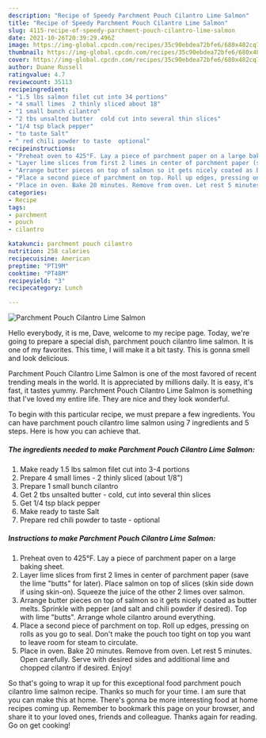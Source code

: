```yaml
---
description: "Recipe of Speedy Parchment Pouch Cilantro Lime Salmon"
title: "Recipe of Speedy Parchment Pouch Cilantro Lime Salmon"
slug: 4115-recipe-of-speedy-parchment-pouch-cilantro-lime-salmon
date: 2021-10-26T20:39:29.496Z
image: https://img-global.cpcdn.com/recipes/35c90ebdea72bfe6/680x482cq70/parchment-pouch-cilantro-lime-salmon-recipe-main-photo.jpg
thumbnail: https://img-global.cpcdn.com/recipes/35c90ebdea72bfe6/680x482cq70/parchment-pouch-cilantro-lime-salmon-recipe-main-photo.jpg
cover: https://img-global.cpcdn.com/recipes/35c90ebdea72bfe6/680x482cq70/parchment-pouch-cilantro-lime-salmon-recipe-main-photo.jpg
author: Duane Russell
ratingvalue: 4.7
reviewcount: 35113
recipeingredient:
- "1.5 lbs salmon filet cut into 34 portions"
- "4 small limes  2 thinly sliced about 18"
- "1 small bunch cilantro"
- "2 tbs unsalted butter  cold cut into several thin slices"
- "1/4 tsp black pepper"
- "to taste Salt"
- " red chili powder to taste  optional"
recipeinstructions:
- "Preheat oven to 425°F. Lay a piece of parchment paper on a large baking sheet."
- "Layer lime slices from first 2 limes in center of parchment paper (save the lime &#34;butts&#34; for later). Place salmon on top of slices (skin side down if using skin-on). Squeeze the juice of the other 2 limes over salmon."
- "Arrange butter pieces on top of salmon so it gets nicely coated as butter melts. Sprinkle with pepper (and salt and chili powder if desired). Top with lime &#34;butts&#34;. Arrange whole cilantro around everything."
- "Place a second piece of parchment on top. Roll up edges, pressing on rolls as you go to seal. Don&#39;t make the pouch too tight on top you want to leave room for steam to circulate."
- "Place in oven. Bake 20 minutes. Remove from oven. Let rest 5 minutes. Open carefully. Serve with desired sides and additional lime and chopped cilantro if desired. Enjoy!"
categories:
- Recipe
tags:
- parchment
- pouch
- cilantro

katakunci: parchment pouch cilantro 
nutrition: 258 calories
recipecuisine: American
preptime: "PT19M"
cooktime: "PT48M"
recipeyield: "3"
recipecategory: Lunch

---
```



![Parchment Pouch Cilantro Lime Salmon](https://img-global.cpcdn.com/recipes/35c90ebdea72bfe6/680x482cq70/parchment-pouch-cilantro-lime-salmon-recipe-main-photo.jpg)

Hello everybody, it is me, Dave, welcome to my recipe page. Today, we're going to prepare a special dish, parchment pouch cilantro lime salmon. It is one of my favorites. This time, I will make it a bit tasty. This is gonna smell and look delicious.

Parchment Pouch Cilantro Lime Salmon is one of the most favored of recent trending meals in the world. It is appreciated by millions daily. It is easy, it's fast, it tastes yummy. Parchment Pouch Cilantro Lime Salmon is something that I've loved my entire life. They are nice and they look wonderful.




To begin with this particular recipe, we must prepare a few ingredients. You can have parchment pouch cilantro lime salmon using 7 ingredients and 5 steps. Here is how you can achieve that.

<!--inarticleads1-->

##### The ingredients needed to make Parchment Pouch Cilantro Lime Salmon:

1. Make ready 1.5 lbs salmon filet cut into 3-4 portions
1. Prepare 4 small limes - 2 thinly sliced (about 1/8&#34;)
1. Prepare 1 small bunch cilantro
1. Get 2 tbs unsalted butter - cold, cut into several thin slices
1. Get 1/4 tsp black pepper
1. Make ready to taste Salt
1. Prepare  red chili powder to taste - optional




<!--inarticleads2-->

##### Instructions to make Parchment Pouch Cilantro Lime Salmon:

1. Preheat oven to 425°F. Lay a piece of parchment paper on a large baking sheet.
1. Layer lime slices from first 2 limes in center of parchment paper (save the lime &#34;butts&#34; for later). Place salmon on top of slices (skin side down if using skin-on). Squeeze the juice of the other 2 limes over salmon.
1. Arrange butter pieces on top of salmon so it gets nicely coated as butter melts. Sprinkle with pepper (and salt and chili powder if desired). Top with lime &#34;butts&#34;. Arrange whole cilantro around everything.
1. Place a second piece of parchment on top. Roll up edges, pressing on rolls as you go to seal. Don&#39;t make the pouch too tight on top you want to leave room for steam to circulate.
1. Place in oven. Bake 20 minutes. Remove from oven. Let rest 5 minutes. Open carefully. Serve with desired sides and additional lime and chopped cilantro if desired. Enjoy!




So that's going to wrap it up for this exceptional food parchment pouch cilantro lime salmon recipe. Thanks so much for your time. I am sure that you can make this at home. There's gonna be more interesting food at home recipes coming up. Remember to bookmark this page on your browser, and share it to your loved ones, friends and colleague. Thanks again for reading. Go on get cooking!
